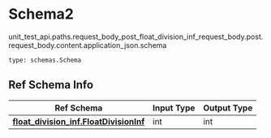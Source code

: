 # Schema2
unit_test_api.paths.request_body_post_float_division_inf_request_body.post.request_body.content.application_json.schema
```
type: schemas.Schema
```

## Ref Schema Info
Ref Schema | Input Type | Output Type
---------- | ---------- | -----------
[**float_division_inf.FloatDivisionInf**](../../../../../../components/schema/float_division_inf.md) | int | int
